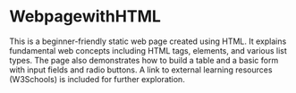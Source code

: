 # WebpagewithHTML
This is a beginner-friendly static web page created using HTML. It explains fundamental web concepts including HTML tags, elements, and various list types. The page also demonstrates how to build a table and a basic form with input fields and radio buttons. A link to external learning resources (W3Schools) is included for further exploration.
